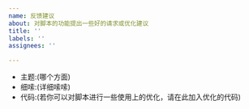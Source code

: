 ```yaml
---
name: 反馈建议
about: 对脚本的功能提出一些好的请求或优化建议
title: ''
labels: ''
assignees: ''

---
```


- 主题:(哪个方面)
- 细嗦:(详细嗦嗦)
- 代码:(若你可以对脚本进行一些使用上的优化，请在此加入优化的代码)
